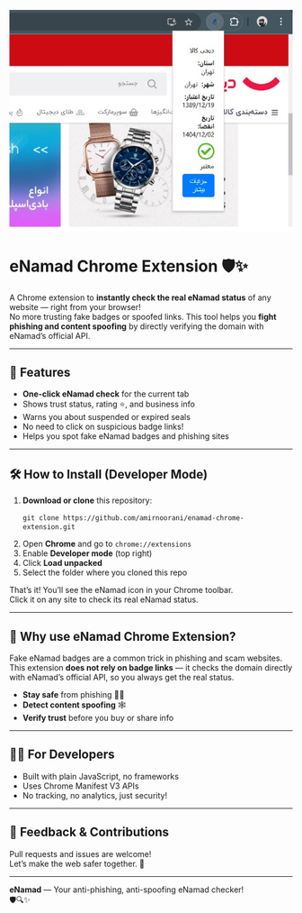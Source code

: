 ![Enamad Chrome Extension](./enamad-chrome-extension.jpg)

# eNamad Chrome Extension 🛡️✨

A Chrome extension to **instantly check the real eNamad status** of any website — right from your browser!  
No more trusting fake badges or spoofed links. This tool helps you **fight phishing and content spoofing** by directly verifying the domain with eNamad’s official API.

---

## 🚀 Features

- **One-click eNamad check** for the current tab
- Shows trust status, rating ⭐, and business info
- Warns you about suspended or expired seals
- No need to click on suspicious badge links!
- Helps you spot fake eNamad badges and phishing sites

---

## 🛠️ How to Install (Developer Mode)

1. **Download or clone** this repository:
   ```
   git clone https://github.com/amirnoorani/enamad-chrome-extension.git
   ```
2. Open **Chrome** and go to `chrome://extensions`
3. Enable **Developer mode** (top right)
4. Click **Load unpacked**
5. Select the folder where you cloned this repo

That’s it! You’ll see the eNamad icon in your Chrome toolbar.  
Click it on any site to check its real eNamad status.

---

## 🤔 Why use eNamad Chrome Extension?

Fake eNamad badges are a common trick in phishing and scam websites.  
This extension **does not rely on badge links** — it checks the domain directly with eNamad’s official API, so you always get the real status.

- **Stay safe** from phishing 🕵️‍♂️
- **Detect content spoofing** 🕸️
- **Verify trust** before you buy or share info

---

## 🧑‍💻 For Developers

- Built with plain JavaScript, no frameworks
- Uses Chrome Manifest V3 APIs
- No tracking, no analytics, just security!

---

## 📢 Feedback & Contributions

Pull requests and issues are welcome!  
Let’s make the web safer together. 🚦

---

**eNamad** — Your anti-phishing, anti-spoofing eNamad checker!  
🛡️🔍✨